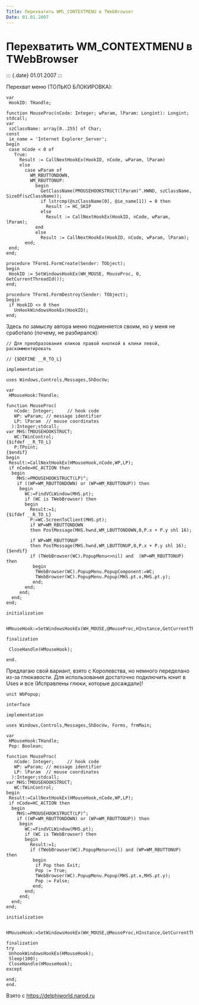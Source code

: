 ```yaml
---
Title: Перехватить WM\_CONTEXTMENU в TWebBrowser
Date: 01.01.2007
---
```



Перехватить WM\_CONTEXTMENU в TWebBrowser
=========================================

::: {.date}
01.01.2007
:::

Перехват меню (ТОЛЬКО БЛОКИРОВКА):

    var
     HookID: THandle;
     
    function MouseProc(nCode: Integer; wParam, lParam: Longint): Longint; stdcall; 
    var 
     szClassName: array[0..255] of Char; 
    const 
     ie_name = 'Internet Explorer_Server'; 
    begin 
     case nCode < 0 of 
       True: 
         Result := CallNextHookEx(HookID, nCode, wParam, lParam) 
         else 
           case wParam of 
             WM_RBUTTONDOWN, 
             WM_RBUTTONUP: 
               begin 
                 GetClassName(PMOUSEHOOKSTRUCT(lParam)^.HWND, szClassName, SizeOf(szClassName)); 
                 if lstrcmp(@szClassName[0], @ie_name[1]) = 0 then 
                   Result := HC_SKIP 
                 else 
                   Result := CallNextHookEx(HookID, nCode, wParam, lParam); 
               end 
               else 
                 Result := CallNextHookEx(HookID, nCode, wParam, lParam); 
           end; 
     end; 
    end; 
     
    procedure TForm1.FormCreate(Sender: TObject); 
    begin 
     HookID := SetWindowsHookEx(WH_MOUSE, MouseProc, 0, GetCurrentThreadId()); 
    end; 
     
    procedure TForm1.FormDestroy(Sender: TObject); 
    begin 
     if HookID <> 0 then 
       UnHookWindowsHookEx(HookID); 
    end; 

Здесь по замыслу автора меню подменяется своим, но у меня не сработало
(почему, не  разбирался):

    // Для преобразования кликов правой кнопкой в клики левой,  раскомментировать
     
    // {$DEFINE __R_TO_L}
     
    implementation
     
    uses Windows,Controls,Messages,ShDocVw;
     
    var
     HMouseHook:THandle;
     
    function MouseProc(
       nCode: Integer;     // hook code
       WP: wParam; // message identifier
       LP: lParam  // mouse coordinates
      ):Integer;stdcall;
    var MHS:TMOUSEHOOKSTRUCT;
       WC:TWinControl;
    {$ifdef __R_TO_L}
       P:TPoint;
    {$endif}
    begin
     Result:=CallNextHookEx(HMouseHook,nCode,WP,LP);
     if nCode=HC_ACTION then
      begin
        MHS:=PMOUSEHOOKSTRUCT(LP)^;
        if ((WP=WM_RBUTTONDOWN) or (WP=WM_RBUTTONUP)) then
         begin
           WC:=FindVCLWindow(MHS.pt);
           if (WC is TWebBrowser) then
           begin
             Result:=1;
    {$ifdef __R_TO_L}
             P:=WC.ScreenToClient(MHS.pt);
             if WP=WM_RBUTTONDOWN 
             then PostMessage(MHS.hwnd,WM_LBUTTONDOWN,0,P.x + P.y shl 16);
     
             if WP=WM_RBUTTONUP 
             then PostMessage(MHS.hwnd,WM_LBUTTONUP,0,P.x + P.y shl 16);
    {$endif}
             if (TWebBrowser(WC).PopupMenu<>nil) and  (WP=WM_RBUTTONUP) then
              begin
               TWebBrowser(WC).PopupMenu.PopupComponent:=WC;
               TWebBrowser(WC).PopupMenu.Popup(MHS.pt.x,MHS.pt.y);
              end;
           end;
         end;
      end;
    end;
     
    initialization
     
     
    HMouseHook:=SetWindowsHookEx(WH_MOUSE,@MouseProc,HInstance,GetCurrentThreadID);
     
    finalization
     
     CloseHandle(HMouseHook);
     
    end.

Предлагаю свой вариант, взято с Королевства, но немного переделано из-за
глюкавости. Для использования достаточно подключить юнит в Uses и все
(Исправлены глюки, которые досаждали)!

    unit WbPopup;
     
    interface
     
    implementation
     
    uses Windows,Controls,Messages,ShDocVw, Forms, frmMain;
     
    var
     HMouseHook:THandle;
     Pop: Boolean;
     
    function MouseProc(
       nCode: Integer;     // hook code
       WP: wParam; // message identifier
       LP: lParam  // mouse coordinates
      ):Integer;stdcall;
    var MHS:TMOUSEHOOKSTRUCT;
       WC:TWinControl;
    begin
     Result:=CallNextHookEx(HMouseHook,nCode,WP,LP);
     if nCode=HC_ACTION then
      begin
        MHS:=PMOUSEHOOKSTRUCT(LP)^;
        if ((WP=WM_RBUTTONDOWN) or (WP=WM_RBUTTONUP)) then
         begin
           WC:=FindVCLWindow(MHS.pt);
           if (WC is TWebBrowser) then
           begin
             Result:=1;
             if (TWebBrowser(WC).PopupMenu<>nil) and (WP=WM_RBUTTONUP) then
              begin
               if Pop then Exit;
               Pop := True;
               TWebBrowser(WC).PopupMenu.Popup(MHS.pt.x,MHS.pt.y);
               Pop := False;
              end;
           end;
         end;
      end;
    end;
     
    initialization
     
     
    HMouseHook:=SetWindowsHookEx(WH_MOUSE,@MouseProc,HInstance,GetCurrentThreadID);
     
    finalization
    try
     UnhookWindowsHookEx(HMouseHook);
     Sleep(100);
     CloseHandle(HMouseHook);
    except
     
    end;
    end.

Взято с <https://delphiworld.narod.ru>
